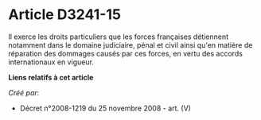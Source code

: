# Article D3241-15

Il exerce les droits particuliers que les forces françaises détiennent notamment dans le domaine judiciaire, pénal et civil
ainsi qu'en matière de réparation des dommages causés par ces forces, en vertu des accords internationaux en vigueur.

**Liens relatifs à cet article**

_Créé par_:

  - Décret n°2008-1219 du 25 novembre 2008 - art. (V)
